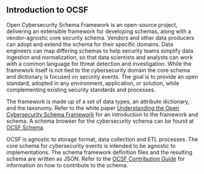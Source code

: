 ## Introduction to OCSF

Open Cybersecurity Schema Framework is an open-source project, delivering an extensible framework for developing schemas, along with a vendor-agnostic core security schema.  Vendors and other data producers can adopt and extend the schema for their specific domains. Data engineers can map differing schemas to help security teams simplify data ingestion and normalization, so that data scientists and analysts can work with a common language for threat detection and investigation. While the framework itself is not tied to the cybersecurity domain the core schema and dictionary is focused on security events.  The goal is to provide an open standard, adopted in any environment, application, or solution, while complementing existing security standards and processes.

The framework is made up of a set of data types, an attribute dictionary, and the taxonomy. Refer to the white paper [Understanding the Open Cybersecurity Schema Framework](https://github.com/ocsf/ocsf-docs/blob/main/Understanding%20OCSF.pdf) for an introduction to the framework and schema.
A schema browser for the cybersecurity schema can be found at [OCSF Schema](https://schema.ocsf.io).

OCSF is agnostic to storage format, data collection and ETL processes.  The core schema for cybersecurity events is intended to be agnostic to implementations.  The schema framework definition files and the resulting schema are written as JSON.
Refer to the [OCSF Contribution Guide](https://github.com/ocsf/ocsf-schema/blob/main/CONTRIBUTING.md) for information on how to contribute to the schema.

<!--

**Here are some ideas to get you started:**

🙋‍♀️ A short introduction - what is your organization all about?
🌈 Contribution guidelines - how can the community get involved?
👩‍💻 Useful resources - where can the community find your docs? Is there anything else the community should know?
🍿 Fun facts - what does your team eat for breakfast?
🧙 Remember, you can do mighty things with the power of [Markdown](https://docs.github.com/github/writing-on-github/getting-started-with-writing-and-formatting-on-github/basic-writing-and-formatting-syntax)
-->

